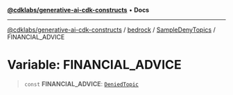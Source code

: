 [**@cdklabs/generative-ai-cdk-constructs**](../../../../../README.md) • **Docs**

***

[@cdklabs/generative-ai-cdk-constructs](../../../../../README.md) / [bedrock](../../../README.md) / [SampleDenyTopics](../README.md) / FINANCIAL\_ADVICE

# Variable: FINANCIAL\_ADVICE

> `const` **FINANCIAL\_ADVICE**: [`DeniedTopic`](../../../interfaces/DeniedTopic.md)
